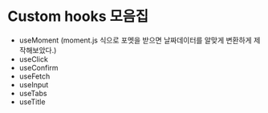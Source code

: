 # Custom hooks 모음집

- useMoment (moment.js 식으로 포멧을 받으면 날짜데이터를 알맞게 변환하게 제작해보았다.)
- useClick
- useConfirm
- useFetch
- useInput
- useTabs
- useTitle
